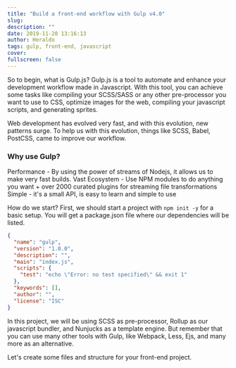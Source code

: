 ```yaml
---
title: "Build a front-end workflow with Gulp v4.0"
slug:
description: ""
date: 2019-11-20 13:16:13
author: Heraldo
tags: gulp, front-end, javascript
cover:
fullscreen: false
---
```


So to begin, what is Gulp.js? Gulp.js is a tool to automate and enhance your development workflow made in Javascript. With this tool, you can achieve some tasks like compiling your SCSS/SASS or any other pre-processor you want to use to CSS, optimize images for the web, compiling your javascript scripts, and generating sprites.

Web development has evolved very fast, and with this evolution, new patterns surge. To help us with this evolution, things like SCSS, Babel, PostCSS, came to improve our workflow.

### Why use Gulp?

Performance - By using the power of streams of Nodejs, it allows us to make very fast builds.
Vast Ecosystem - Use NPM modules to do anything you want + over 2000 curated plugins for streaming file transformations
Simple - it's a small API, is easy to learn and simple to use

How do we start?
First, we should start a project with `npm init -y` for a basic setup. You will get a package.json file where our dependencies will be listed.

```json
{
  "name": "gulp",
  "version": "1.0.0",
  "description": "",
  "main": "index.js",
  "scripts": {
    "test": "echo \"Error: no test specified\" && exit 1"
  },
  "keywords": [],
  "author": "",
  "license": "ISC"
}

```

In this project, we will be using SCSS as pre-processor, Rollup as our javascript bundler, and Nunjucks as a template engine. But remember that you can use many other tools with Gulp, like Webpack, Less, Ejs, and many more as an alternative.

Let's create some files and structure for your front-end project.
